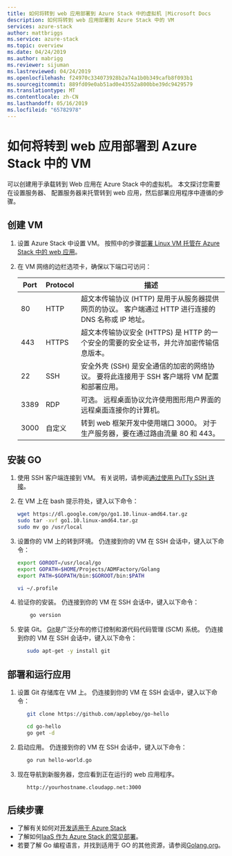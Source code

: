 ```yaml
---
title: 如何将转到 web 应用部署到 Azure Stack 中的虚拟机 |Microsoft Docs
description: 如何将转到 web 应用部署到 Azure Stack 中的 VM
services: azure-stack
author: mattbriggs
ms.service: azure-stack
ms.topic: overview
ms.date: 04/24/2019
ms.author: mabrigg
ms.reviewer: sijuman
ms.lastreviewed: 04/24/2019
ms.openlocfilehash: f24970c334073928b2a74a1b0b349cafb8f093b1
ms.sourcegitcommit: 889fd09e0ab51ad0e43552a800bbe39dc9429579
ms.translationtype: MT
ms.contentlocale: zh-CN
ms.lasthandoff: 05/16/2019
ms.locfileid: "65782978"
---
```

# <a name="how-to-deploy-a-go-web-app-to-a-vm-in-azure-stack"></a>如何将转到 web 应用部署到 Azure Stack 中的 VM

可以创建用于承载转到 Web 应用在 Azure Stack 中的虚拟机。 本文探讨您需要在设置服务器、 配置服务器来托管转到 web 应用，然后部署应用程序中遵循的步骤。

## <a name="create-a-vm"></a>创建 VM

1. 设置 Azure Stack 中设置 VM。 按照中的步骤[部署 Linux VM 托管在 Azure Stack 中的 web 应用](azure-stack-dev-start-howto-deploy-linux.md)。

2. 在 VM 网络的边栏选项卡，确保以下端口可访问：

    | Port | Protocol | 描述 |
    | --- | --- | --- |
    | 80 | HTTP | 超文本传输协议 (HTTP) 是用于从服务器提供网页的协议。 客户端通过 HTTP 进行连接的 DNS 名称或 IP 地址。 |
    | 443 | HTTPS | 超文本传输协议安全 (HTTPS) 是 HTTP 的一个安全的需要的安全证书，并允许加密传输信息版本。  |
    | 22 | SSH | 安全外壳 (SSH) 是安全通信的加密的网络协议。 要将此连接用于 SSH 客户端将 VM 配置和部署应用。 |
    | 3389 | RDP | 可选。 远程桌面协议允许使用图形用户界面的远程桌面连接你的计算机。   |
    | 3000 | 自定义 | 转到 web 框架开发中使用端口 3000。 对于生产服务器，要在通过路由流量 80 和 443。 |

## <a name="install-go"></a>安装 GO

1. 使用 SSH 客户端连接到 VM。 有关说明，请参阅[通过使用 PuTTy SSH 连接](azure-stack-dev-start-howto-ssh-public-key.md#connect-via-ssh-with-putty)。
1. 在 VM 上在 bash 提示符处，键入以下命令：

    ```bash  
    wget https://dl.google.com/go/go1.10.linux-amd64.tar.gz
    sudo tar -xvf go1.10.linux-amd64.tar.gz
    sudo mv go /usr/local
    ```

2. 设置你的 VM 上的转到环境。 仍连接到你的 VM 在 SSH 会话中，键入以下命令：

    ```bash  
    export GOROOT=/usr/local/go
    export GOPATH=$HOME/Projects/ADMFactory/Golang
    export PATH=$GOPATH/bin:$GOROOT/bin:$PATH

    vi ~/.profile
    ```

3. 验证你的安装。 仍连接到你的 VM 在 SSH 会话中，键入以下命令：

    ```bash  
        go version
    ```

3. 安装 Git。 [Git](https://git-scm.com)是广泛分布的修订控制和源代码代码管理 (SCM) 系统。 仍连接到你的 VM 在 SSH 会话中，键入以下命令：

    ```bash  
       sudo apt-get -y install git
    ```

## <a name="deploy-and-run-the-app"></a>部署和运行应用

1. 设置 Git 存储库在 VM 上。 仍连接到你的 VM 在 SSH 会话中，键入以下命令：

    ```bash  
       git clone https://github.com/appleboy/go-hello
    
       cd go-hello
       go get -d
    ```

2. 启动应用。 仍连接到你的 VM 在 SSH 会话中，键入以下命令：

    ```bash  
       go run hello-world.go
    ```

3.  现在导航到新服务器，您应看到正在运行的 web 应用程序。

    ```HTTP  
       http://yourhostname.cloudapp.net:3000
    ```

## <a name="next-steps"></a>后续步骤

- 了解有关如何对[开发适用于 Azure Stack](azure-stack-dev-start.md)
- 了解如何[IaaS 作为 Azure Stack 的常见部署](azure-stack-dev-start-deploy-app.md)。
- 若要了解 Go 编程语言，并找到适用于 GO 的其他资源，请参阅[Golang.org](https://golang.org)。